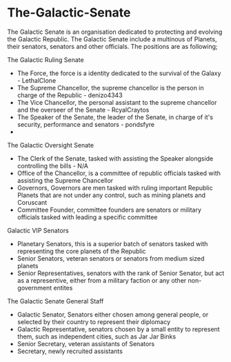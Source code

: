 # The-Galactic-Senate

The Galactic Senate is an organisation dedicated to protecting and evolving the Galactic Republic. The Galactic Senate include a multinous of Planets, their senators, senators and other officials. The positions are as following;

The Galactic Ruling Senate

- The Force, the force is a identity dedicated to the survival of the Galaxy - LethalClone
- The Supreme Chancellor, the supreme chancellor is the person in charge of the Republic - denizo4343
- The Vice Chancellor, the personal assistant to the supreme chancellor and the overseer of the Senate - RcyalCraytos
- The Speaker of the Senate, the leader of the Senate, in charge of it's security, performance and senators - pondsfyre
- 
The Galactic Oversight Senate

- The Clerk of the Senate, tasked with assisting the Speaker alongside controlling the bills - N/A
- Office of the Chancellor, is a committee of republic officials tasked with assisting the Supreme Chancellor
- Governors, Governors are men tasked with ruling important Republic Planets that are not under any control, such as mining planets and Coruscant
- Committee Founder, committee founders are senators or military officials tasked with leading a specific committee

Galactic VIP Senators

- Planetary Senators, this is a superior batch of senators tasked with representing the core planets of the Republic
- Senior Senators, veteran senators or senators from medium sized planets
- Senior Representatives, senators with the rank of Senior Senator, but act as a representive, either from a military faction or any other non-government entites

The Galactic Senate General Staff
  
- Galactic Senator, Senators either chosen among general people, or selected by their country to represent their diplomacy
- Galactic Representative, senators chosen by a small entity to represent them, such as independent cities, such as Jar Jar Binks
- Senior Secretary, veteran assistants of Senators
- Secretary, newly recruited assistants
  
